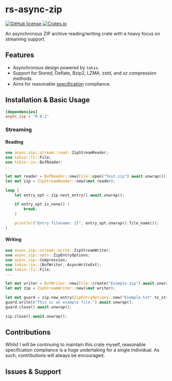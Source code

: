 # rs-async-zip
[![GitHub license](https://img.shields.io/badge/license-MIT-007ec6)](https://github.com/Majored/rs-async-zip/blob/main/LICENSE)
[![Crates.io](https://img.shields.io/crates/v/async_zip)](https://crates.io/crates/async_zip)

An asynchronous ZIP archive reading/writing crate with a heavy focus on streaming support.

## Features
- Asynchronous design powered by `tokio`.
- Support for Stored, Deflate, Bzip2, LZMA, zstd, and xz compression methods.
- Aims for reasonable [specification](https://pkware.cachefly.net/webdocs/casestudies/APPNOTE.TXT) compliance.

## Installation & Basic Usage

```toml
[dependencies]
async_zip = "0.0.1"
```

### Streaming
#### Reading
```rust
use async_zip::stream::read::ZipStreamReader;
use tokio::fs::File;
use tokio::io::BufReader;
...

let mut reader = BufReader::new(File::open("Test.zip").await.unwrap());
let mut zip = ZipStreamReader::new(&mut reader);

loop {
    let entry_opt = zip.next_entry().await.unwrap();

    if entry_opt.is_none() {
        break;
    }

    println!("Entry filename: {}", entry_opt.unwrap().file_name());
}
```

#### Writing
```rust
use async_zip::stream::write::ZipStreamWriter;
use async_zip::opts::ZipEntryOptions;
use async_zip::Compression;
use tokio::io::{BufWriter, AsyncWriteExt};
use tokio::fs::File;
...

let mut writer = BufWriter::new(File::create("Example.zip").await.unwrap());
let mut zip = ZipStreamWriter::new(&mut writer);

let mut guard = zip.new_entry(ZipEntryOptions::new("Example.txt".to_string(), Compression::Deflate)).await.unwrap();
guard.write(b"This is an example file.").await.unwrap();
guard.close().await.unwrap();

zip.close().await.unwrap();
```

## Contributions
Whilst I will be continuing to maintain this crate myself, reasonable specification compliance is a huge undertaking for a single individual. As such, contributions will always be encouraged.

## Issues & Support
